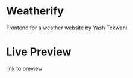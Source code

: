 # Weatherify

Frontend for a weather website by Yash Tekwani

# Live Preview
[link to preview](https://open-weatherify.vercel.app/)
